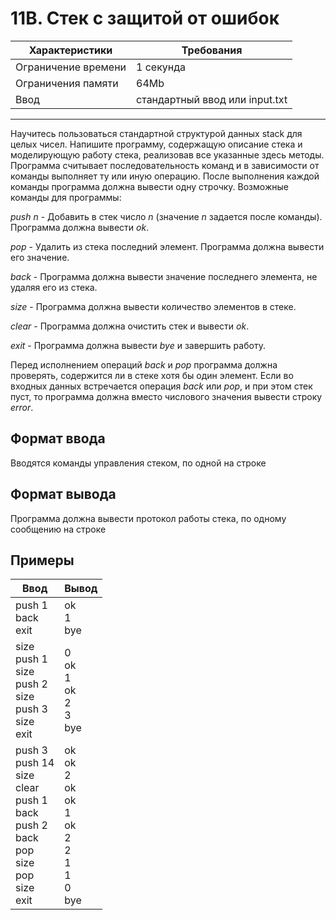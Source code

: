 # 11B. Стек с защитой от ошибок

|Характеристики|Требования|
|---|---|
|Ограничение времени|1 секунда|
|Ограничения памяти|64Mb|
|Ввод|стандартный ввод или input.txt|
---
Научитесь пользоваться стандартной структурой данных stack для целых чисел. Напишите программу, содержащую описание стека и моделирующую работу стека, реализовав все указанные здесь методы. Программа считывает последовательность команд и в зависимости от команды выполняет ту или иную операцию. После выполнения каждой команды программа должна вывести одну строчку. Возможные команды для программы:

*push n* - Добавить в стек число *n* (значение *n* задается после команды). Программа должна вывести *ok*.

*pop* - Удалить из стека последний элемент. Программа должна вывести его значение.

*back* - Программа должна вывести значение последнего элемента, не удаляя его из стека.

*size* - Программа должна вывести количество элементов в стеке.

*clear* - Программа должна очистить стек и вывести *ok*.

*exit* - Программа должна вывести *bye* и завершить работу.

Перед исполнением операций *back* и *pop* программа должна проверять, содержится ли в стеке хотя бы один элемент. Если во входных данных встречается операция *back* или *pop*, и при этом стек пуст, то программа должна вместо числового значения вывести строку *error*.

## Формат ввода

Вводятся команды управления стеком, по одной на строке

## Формат вывода

Программа должна вывести протокол работы стека, по одному сообщению на строке

## Примеры

|Ввод|Вывод|
|---|---|
|push 1<br>back<br>exit|ok<br>1<br>bye|
|size<br>push 1<br>size<br>push 2<br>size<br>push 3<br>size<br>exit|0<br>ok<br>1<br>ok<br>2<br>3<br>bye|
|push 3<br>push 14<br>size<br>clear<br>push 1<br>back<br>push 2<br>back<br>pop<br>size<br>pop<br>size<br>exit|ok<br>ok<br>2<br>ok<br>ok<br>1<br>ok<br>2<br>2<br>1<br>1<br>0<br>bye|
